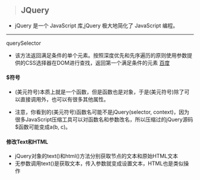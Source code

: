 > ##  JQuery 
* jQuery 是一个 JavaScript 库,jQuery 极大地简化了 JavaScript 编程。
----
querySelector
* 该方法返回满足条件的单个元素。按照深度优先和先序遍历的原则使用参数提供的CSS选择器在DOM进行查找，返回第一个满足条件的元素
[百度](https://baidu.com)
####  $符号
*  (美元符号)本质上就是一个函数，但是函数也是对象，于是(美元符号)除了可以直接调用外，也可以有很多其他属性。

 * 注意，你看到的(美元符号)函数名可能不是jQuery(selector, context)，因为很多JavaScript压缩工具可以对函数名和参数改名，所以压缩过的jQuery源码$函数可能变成a(b, c)。

#### 修改Text和HTML

* jQuery对象的text()和html()方法分别获取节点的文本和原始HTML文本
* 无参数调用text()是获取文本，传入参数就变成设置文本，HTML也是类似操作
